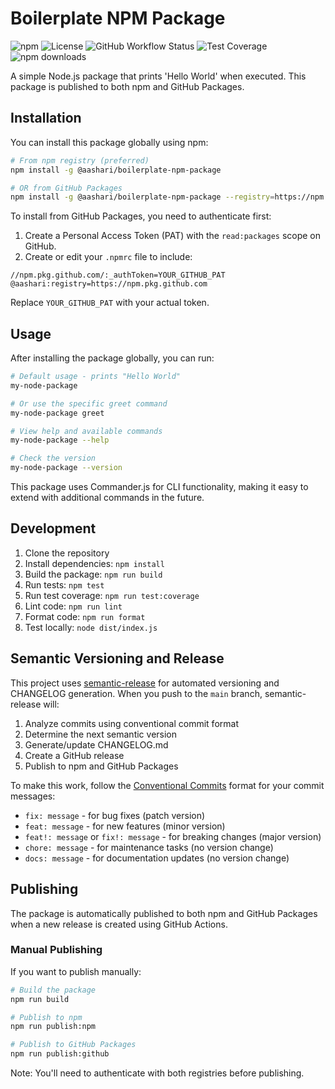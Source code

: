 # Boilerplate NPM Package

![npm](https://img.shields.io/npm/v/@aashari/boilerplate-npm-package)
![License](https://img.shields.io/npm/l/@aashari/boilerplate-npm-package)
![GitHub Workflow Status](https://img.shields.io/github/actions/workflow/status/aashari/boilerplate-npm-package/release.yml?branch=main)
![Test Coverage](https://img.shields.io/badge/coverage-80%25-brightgreen)
![npm downloads](https://img.shields.io/npm/dm/@aashari/boilerplate-npm-package)

A simple Node.js package that prints 'Hello World' when executed. This package is published to both npm and GitHub Packages.

## Installation

You can install this package globally using npm:

```bash
# From npm registry (preferred)
npm install -g @aashari/boilerplate-npm-package

# OR from GitHub Packages
npm install -g @aashari/boilerplate-npm-package --registry=https://npm.pkg.github.com
```

To install from GitHub Packages, you need to authenticate first:

1. Create a Personal Access Token (PAT) with the `read:packages` scope on GitHub.
2. Create or edit your `.npmrc` file to include:

```
//npm.pkg.github.com/:_authToken=YOUR_GITHUB_PAT
@aashari:registry=https://npm.pkg.github.com
```

Replace `YOUR_GITHUB_PAT` with your actual token.

## Usage

After installing the package globally, you can run:

```bash
# Default usage - prints "Hello World"
my-node-package

# Or use the specific greet command
my-node-package greet

# View help and available commands
my-node-package --help

# Check the version
my-node-package --version
```

This package uses Commander.js for CLI functionality, making it easy to extend with additional commands in the future.

## Development

1. Clone the repository
2. Install dependencies: `npm install`
3. Build the package: `npm run build`
4. Run tests: `npm test`
5. Run test coverage: `npm run test:coverage`
6. Lint code: `npm run lint`
7. Format code: `npm run format`
8. Test locally: `node dist/index.js`

## Semantic Versioning and Release

This project uses [semantic-release](https://github.com/semantic-release/semantic-release) for automated versioning and CHANGELOG generation. When you push to the `main` branch, semantic-release will:

1. Analyze commits using conventional commit format
2. Determine the next semantic version
3. Generate/update CHANGELOG.md
4. Create a GitHub release
5. Publish to npm and GitHub Packages

To make this work, follow the [Conventional Commits](https://www.conventionalcommits.org/en/v1.0.0/) format for your commit messages:

- `fix: message` - for bug fixes (patch version)
- `feat: message` - for new features (minor version)
- `feat!: message` or `fix!: message` - for breaking changes (major version)
- `chore: message` - for maintenance tasks (no version change)
- `docs: message` - for documentation updates (no version change)

## Publishing

The package is automatically published to both npm and GitHub Packages when a new release is created using GitHub Actions.

### Manual Publishing

If you want to publish manually:

```bash
# Build the package
npm run build

# Publish to npm
npm run publish:npm

# Publish to GitHub Packages
npm run publish:github
```

Note: You'll need to authenticate with both registries before publishing. 